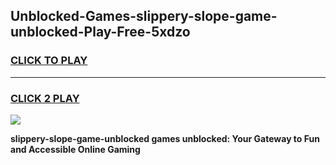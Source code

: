 
## Unblocked-Games-slippery-slope-game-unblocked-Play-Free-5xdzo
<h3>
<a href="https://premium76.site?title=slippery-slope-game-unblocked&ref=20A">CLICK TO PLAY</a></h3>
<hr>

<h3>
<a href="https://premium76.site?title=slippery-slope-game-unblocked&ref=20A">CLICK 2 PLAY</a>
  
</h3>

<a href="https://premium76.site?title=slippery-slope-game-unblocked&ref=20A"><img src="https://clearcache.store/games.png"></a>


**slippery-slope-game-unblocked games unblocked: Your Gateway to Fun and Accessible Online Gaming**
